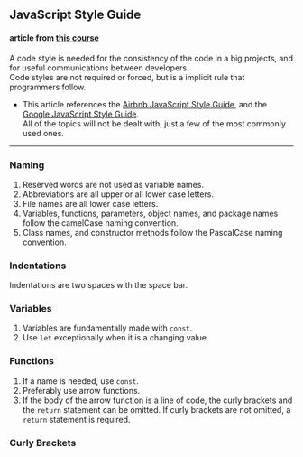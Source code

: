 ## JavaScript Style Guide  
#### article from [this course](https://edu.goorm.io/learn/lecture/19879/프레임워크를-위한-javascript-es6/lesson/985691/쉬어가기2-코드-스타일)

A code style is needed for the consistency of the code in a big projects, and for useful communications between developers.  
Code styles are not required or forced, but is a implicit rule that programmers follow.  

- This article references the [Airbnb JavaScript Style Guide](https://github.com/airbnb/javascript), and the [Google JavaScript Style Guide](https://google.github.io/styleguide/jsguide.html).  
All of the topics will not be dealt with, just a few of the most commonly used ones.

---

### Naming

1. Reserved words are not used as variable names.
1. Abbreviations are all upper or all lower case letters.
1. File names are all lower case letters.
1. Variables, functions, parameters, object names, and package names follow the camelCase naming convention.
1. Class names, and constructor methods follow the PascalCase naming convention.

### Indentations

Indentations are two spaces with the space bar.

### Variables

1. Variables are fundamentally made with `const`.
1. Use `let` exceptionally when it is a changing value.

### Functions

1. If a name is needed, use `const`.
1. Preferably use arrow functions.
1. If the body of the arrow function is a line of code, the curly brackets and the `return` statement can be omitted. If curly brackets are not omitted, a `return` statement is required.

### Curly Brackets

